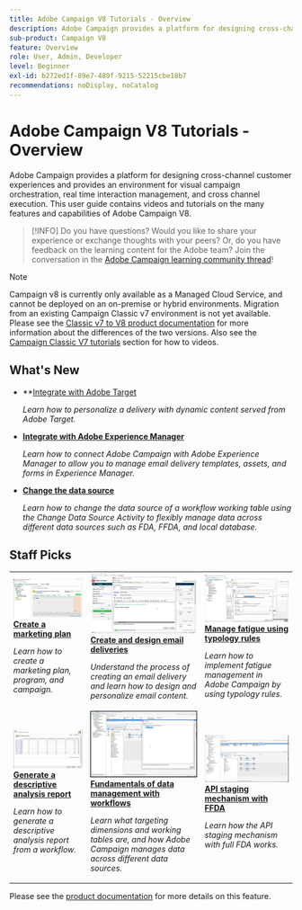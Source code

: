 ```yaml
---
title: Adobe Campaign V8 Tutorials - Overview
description: Adobe Campaign provides a platform for designing cross-channel customer experiences and provides an environment for visual campaign orchestration, real time interaction management, and cross channel execution. This user guide contains videos and tutorials on the many features and capabilities of Adobe Campaign Standard.
sub-product: Campaign V8
feature: Overview
role: User, Admin, Developer
level: Beginner
exl-id: b272ed1f-89e7-489f-9215-52215cbe18b7
recommendations: noDisplay, noCatalog
---
```

# Adobe Campaign V8 Tutorials - Overview

Adobe Campaign provides a platform for designing cross-channel customer experiences and provides an environment for visual campaign orchestration, real time interaction management, and cross channel execution. This user guide contains videos and tutorials on the many features and capabilities of Adobe Campaign V8.

>[!INFO]
> Do you have questions? Would you like to share your experience or exchange thoughts with your peers? Or, do you have feedback on the learning content for the Adobe team? Join the conversation in the [Adobe Campaign learning community thread](https://experienceleaguecommunities.adobe.com:443/t5/adobe-campaign-classic/join-the-discussion-on-adobe-campaign-learning/td-p/419096)!

>[!NOTE]
> Campaign v8 is currently only available as a Managed Cloud Service, and cannot be deployed on an on-premise or hybrid environments. Migration from an existing Campaign Classic v7 environment is not yet available.
>Please see the [Classic v7 to V8 product documentation](https://experienceleague.adobe.com/docs/campaign/campaign-v8/start/capability-matrix.html) for more information about the differences of the two versions. Also see the [Campaign Classic V7 tutorials](https://experienceleague.adobe.com/docs/campaign-classic-learn/tutorials/overview.html) section for how to videos.

## What's New

* **[Integrate with Adobe Target](/help/connect/target-integration.md)

  *Learn how to personalize a delivery with dynamic content served from Adobe Target.*

* **[Integrate with Adobe Experience Manager](https://experienceleague.adobe.com/docs/campaign-learn/integrate-with-experience-manager/overview.html?lang=en)**
  
  *Learn how to connect Adobe Campaign with Adobe Experience Manager to allow you to manage email delivery templates, assets, and forms in Experience Manager.*  

* **[Change the data source](/help/data-management/change-data-source.md)**

  *Learn how to change the data source of a workflow working table using the Change Data Source Activity to flexibly manage data across different data sources such as FDA, FFDA, and local database.*


## Staff Picks

<table>
<tr>
  <td>
    <a href="/help/get-started/create-a-marketing-plan-programs-and-campaigns.md">
      <img alt="Create a marketing plan, program and campaigns (video)" src="./assets/333810.jpg"/>
    </a>
    <div>
      <a href="/help/get-started/create-a-marketing-plan-programs-and-campaigns.md">
    <strong>Create a marketing plan</strong>
    </a>
    </div>
    <p>
    <em>Learn how to create a marketing plan, program, and campaign.</em>
    <p>
  </td>
   <td>
    <a href="./content-creation/create-and-design-email-deliveries.md">
      <img alt="Create and design email deliveries (video)" src="./assets/333476.jpg" />
    </a>
    <div>
      <a href="./content-creation/create-and-design-email-deliveries.md">
    <strong>Create and design email deliveries</strong>
    </a>
    </div> 
    <p>
    <em>Understand the process of creating an email delivery and learn how to design and personalize email content.
</em>
    <p>
  </td>
  <td>
    <a href="./send-messages/fatigue-management/typology-rules-for-fatigue-management.md">
      <img alt="Manage fatigue using typology rules (video)" src="./assets/333787.jpg" />
    </a>
    <div>
      <a href="./send-messages/fatigue-management/typology-rules-for-fatigue-management.md">
    <strong>Manage fatigue using typology rules</strong>
    </a>
    </div>
    <p>
    <em>Learn how to implement fatigue management in Adobe Campaign by using typology rules. </em>
    <p>
  </td>
</tr>
<tr>
</td>
  <td>
    <a href="./reporting/generate-a-descriptive-analysis-report.md">
      <img alt="Generate a descriptive analysis report" src="./assets/333994.jpg" />
    </a>
    <div>
      <a href="./reporting/generate-a-descriptive-analysis-report.md">
    <strong>Generate a descriptive analysis report</strong>
    </a>
    </div>
    <p>
    <em>Learn how to generate a descriptive analysis report from a workflow.</em>
    <p>
  </td>
  <td>
   <a href="./data-management/data-management-fundamentals.md">
      <img alt="Fundamentals of data management with workflows" src="./assets/339992.jpg" />
    </a>
     <div>
      <a href="./data-management/data-management-fundamentals.md">
    <strong>Fundamentals of data management with workflows</strong>
    </a>
    </div>
    <p>
    <em>Learn what targeting dimensions and working tables are, and how Adobe Campaign manages data across different data sources.</em>
    <p>
  </td>
  <td>
   <a href="./data-management/api-staging-mechanism.md">
      <img alt="API staging mechanism with FFDA" src="./assets/339276.jpg" />
    </a>
     <div>
      <a href="./data-management/api-staging-mechanism.md">
    <strong>API staging mechanism with FFDA</strong>
    </a>
    </div>
    <p>
    <em>Learn how the API staging mechanism with full FDA works.</em>
    <p>
  </td>
</tr>
</table>

Please see the [product documentation](https://experienceleague.adobe.com/docs/campaign-v8.html) for more details on this feature.
